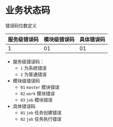 # 业务状态码

错误码位数定义

| 服务级错误码 | 模块级错误码 | 具体错误码 |
|:-------|:-------|:------|
| 1      | 01     | 01    |

* 服务级错误码：
    * `1` 为系统错误
    * `2` 为普通错误
* 模块级错误码
    * `01` `master` 模块错误
    * `02` `work` 模块错误
    * `03` `job` 模块错误
* 具体错误码
    * `01` `job` 任务创建错误
    * `02` `job` 任务执行错误
